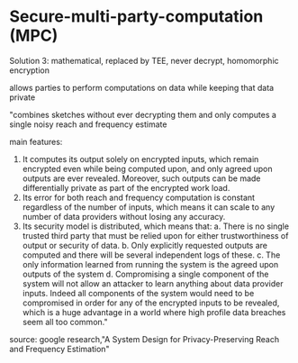 # Secure-multi-party-computation (MPC)
Solution 3: mathematical, replaced by TEE, never decrypt, homomorphic encryption 

allows parties to perform computations on data while keeping that data private


"combines sketches without ever decrypting them and only computes a single noisy reach and frequency estimate

main features:
1. It computes its output solely on encrypted inputs, which remain encrypted even while
being computed upon, and only agreed upon outputs are ever revealed. Moreover, such
outputs can be made differentially private as part of the encrypted work load.
2. Its error for both reach and frequency computation is constant regardless of the number
of inputs, which means it can scale to any number of data providers without losing any
accuracy.
3. Its security model is distributed, which means that:
a. There is no single trusted third party that must be relied upon for either
trustworthiness of output or security of data.
b. Only explicitly requested outputs are computed and there will be several
independent logs of these.
c. The only information learned from running the system is the agreed upon outputs
of the system
d. Compromising a single component of the system will not allow an attacker to
learn anything about data provider inputs. Indeed all components of the system
would need to be compromised in order for any of the encrypted inputs to be
revealed, which is a huge advantage in a world where high profile data breaches
seem all too common."

source: google research,"A System Design for Privacy-Preserving Reach and Frequency Estimation"
